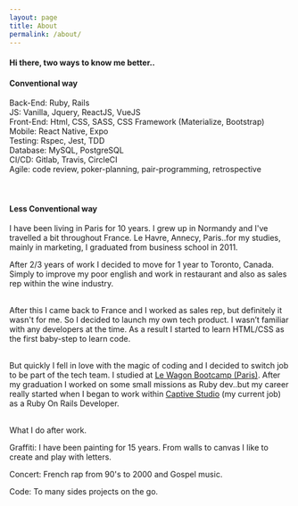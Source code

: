 ```yaml
---
layout: page
title: About
permalink: /about/
---
```

<script async src="https://www.googletagmanager.com/gtag/js?id=UA-90123342-2"></script>
<script>
  window.dataLayer = window.dataLayer || [];
  function gtag(){dataLayer.push(arguments);}
  gtag('js', new Date());

  gtag('config', 'UA-90123342-2');
</script>

<section class="post-list">
  <div class="container">
  <h4 class='title-sub'>Hi there, two ways to know me better..</h4>

  <h4 class='underline'>Conventional way</h4>

  <span class='blue'>Back-End:</span> Ruby, Rails <br>
  <span class='blue'>JS:</span> Vanilla, Jquery, ReactJS, VueJS<br>
  <span class='blue'>Front-End:</span> Html, CSS, SASS, CSS Framework (Materialize, Bootstrap)<br>
  <span class='blue'>Mobile:</span> React Native, Expo<br>
  <span class='blue'>Testing:</span> Rspec, Jest, TDD<br>
  <span class='blue'>Database:</span> MySQL, PostgreSQL<br>
  <span class='blue'>CI/CD:</span> Gitlab, Travis, CircleCI<br>
  <span class='blue'>Agile:</span> code review, poker-planning, pair-programming, retrospective<br>
  <br><br>

  <h4 class='underline'>Less Conventional way</h4>

  I have been living in Paris for 10 years. I grew up in Normandy and I've travelled a bit throughout France. Le Havre, Annecy, Paris..for my studies, mainly in marketing, I graduated from business school in 2011.

  After 2/3 years of work I decided to move for 1 year to Toronto, Canada. Simply to improve my poor english and work in restaurant and also as sales rep within the wine industry.<br><br>

  After this I came back to France and I worked as sales rep, but definitely it wasn't for me. So I decided to launch my own tech product. I wasn’t familiar with any developers at the time. As a result I started to learn HTML/CSS as the first baby-step to learn code.<br><br>

  But quickly I fell in love with the magic of coding and I decided to switch job to be part of the tech team. I studied at <a href='https://www.lewagon.com/'>Le Wagon Bootcamp (Paris)</a>. After my graduation I worked on some small missions as Ruby dev..but my career really started when I began to work within <a href='https://www.captive.fr/'>Captive Studio</a> (my current job) as a Ruby On Rails Developer.
  <br><br>
  <p class='subtitle'>What I do after work.</p>

  <span class='blue'>Graffiti:</span> I have been painting for 15 years. From walls to canvas I like to create and play with letters.<br>

  <span class='blue'>Concert: </span> French rap from 90's to 2000 and Gospel music.<br>

  <span class='blue'>Code: </span>To many sides projects on the go.
  </div>
</section>
